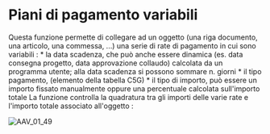 # Piani di pagamento variabili
Questa funzione permette di collegare ad un oggetto (una riga documento, una articolo, una commessa, ...) una serie di rate di pagamento in cui sono variabili : 
 \* la data scadenza, che può anche essere dinamica (es. data consegna progetto, data approvazione collaudo) calcolata da un programma utente; alla data scadenza si possono sommare n. giorni
 \* il tipo pagamento, (elemento della tabella C5G)
 \* il tipo di importo, può essere un importo fissato manualmente oppure una percentuale calcolata sull'importo totale
La funzione controlla la quadratura tra gli importi delle varie rate e l'importo totale associato all'oggetto : 

![AAV_01_49](https://doc.smeup.com/immagini/AAV_01_07/AAV_01_49.png)